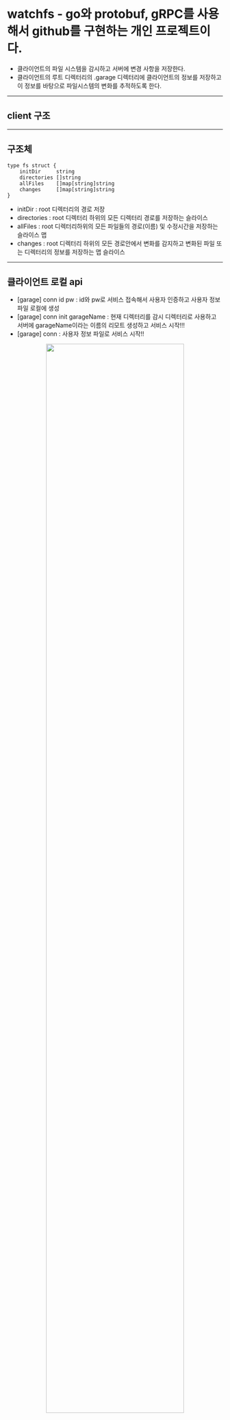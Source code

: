 # watchfs - go와 protobuf, gRPC를 사용해서 github를 구현하는 개인 프로젝트이다.
- 클라이언트의 파일 시스템을 감시하고 서버에 변경 사항을 저장한다.
- 클라이언트의 루트 디렉터리의 .garage 디렉터리에 클라이언트의 정보를 저장하고 이 정보를 바탕으로 파일시스템의 변화를 추적하도록 한다.

***
## client 구조
***
## 구조체
```
type fs struct {
	initDir     string 
	directories []string
	allFiles    []map[string]string
	changes     []map[string]string
}
```
- initDir : root 디렉터리의 경로 저장
- directories : root 디렉터리 하위의 모든 디렉터리 경로를 저장하는 슬라이스
- allFiles : root 디렉터리하위의 모든 파일들의 경로(이름) 및 수정시간을 저장하는 슬라이스 맵
- changes : root 디렉터리 하위의 모든 경로안에서 변화를 감지하고 변화된 파일 또는 디렉터리의 정보를 저장하는 맵 슬라이스
***

## 클라이언트 로컬 api
- [garage] conn id pw  : id와 pw로 서비스 접속해서 사용자 인증하고 사용자 정보파일 로컬에 생성
- [garage] conn init garageName :  현재 디렉터리를 감시 디렉터리로 사용하고 서버에  garageName이라는 이름의 리모트 생성하고 서비스 시작!!!
- [garage] conn : 사용자 정보 파일로 서비스 시작!!
<center>
  <img
    src="readme_image/0001.jpg"
	width=80%
  />
</center>
<center>
  <img
    src="readme_image/0002.jpg"
	width=80%
  />
</center>

- [garage] all : 감시 디렉터리의 모든 파일과 변경사항 출력

<center>
  <img
    src="readme_image/0003.jpg"
	width=80%
  />
</center>

- [garage] changes: 감시 디렉터리의 변경사항 출력
- [garage] save [message] : 현재 변경사항을 메시지와 함께 저장한다. 리모트에 복사할 내용을 저장하고, 변경된 파일들을 임시 디렉터리에 복사해둔다. 롤백을 하는데 사용한다.

<center>
  <img
    src="readme_image/0004.jpg"
	width=80%
  />
</center>
<center>
  <img
    src="readme_image/0005.jpg"
	width=80%
  />
</center>

- [garage] history : 디렉터리의 변경 내역 전체를 출력한다.
<center>
  <img
    src="readme_image/0006.png"
	width=80%
  />
</center>

- [garage] stop : 디렉터리 감시를 종료한다.

- saveRemote() -> 서버 저장 대기중인 파일들을 리모트로 전송(복사) 


## 클라이언트 <-> 서버 api
- 회원가입 : "/join";  POST; body - id, pw
- 사용자 인증 : "/cert"; POST; body - id,pw
- garage 생성 : "/init"; POST; body - garage name
- 로컬 파일 저장 : "/savefile"; POST; body - files 

***

## NewWatcher() 함수
- watcher 인스턴스 생성하는 함수

***

## loadFS() 메서드 - protobuf를 사용한 사용자 파일시스템 정보 불러오기
- 구조체 fs의 메서드로 root 디렉터리 하위의 모든 파일시스템 정보를 가져온다. 
- root 디렉터리에 /.garage/clientFS 파일이 있는지 확인하고 없으면 클라이언트의 파일 시스템을 스캔한다.
- /.garage/clientFS 파일이 있으면 파일에서 클라이언트의 파일시스템 정보를 가져온다.

***

## saveFS() 메서드 - protobuf를 사용해서 사용자 파일시스템 정보 저장하기
- /.garage/clientFS 에서 저장된 정보를 불러온다.

***

## Watch() 메서드 
- root 디렉터리 하위의 모든 변경을 감시하고, 변경사항을 fs.changes에 저장한다.

***

### Wahch() 메서드의 세부적인 기능이다.
#### watchfs 패키지의 테스트를 위해서 만든 /main/main.go 를 실행한다. - 초기 루트 디렉터리 아래의 디렉터리 목록과 파일들 그리고 파일드의 최종 수정시간을 확인할 수 있다.
```
$ go run main.go ./
디렉토리 리스트
./
./temp
디렉토리 / 파일:수정시간 리스트
filename : ./main.go  //  modtime: 2025-01-31 12:45:37.687637885 +0900 KST
filename : ./temp/c  //  modtime: 2025-02-01 21:59:57.280189719 +0900 KST
filename : ./a  //  modtime: 2025-02-01 21:59:30.44578841 +0900 KST
filename : ./b  //  modtime: 2025-02-01 21:59:38.183893229 +0900 KST
filename : ./e  //  modtime: 2025-02-01 22:00:11.76844866 +0900 KST
변경 파일 목록
```
#### ./a 파일을 수정해 보겠다. 파일 수정 메시지와 함께 변경 파일 목록에 ./a의 최종 변경시간이 표시된다. 
```
파일 수정
디렉토리 리스트
./
./temp
디렉토리 / 파일:수정시간 리스트
filename : ./a  //  modtime: 2025-02-01 21:59:30.44578841 +0900 KST
filename : ./b  //  modtime: 2025-02-01 21:59:38.183893229 +0900 KST
filename : ./e  //  modtime: 2025-02-01 22:00:11.76844866 +0900 KST
filename : ./main.go  //  modtime: 2025-01-31 12:45:37.687637885 +0900 KST
filename : ./temp/c  //  modtime: 2025-02-01 21:59:57.280189719 +0900 KST
변경 파일 목록
filename : ./a // 변경사항 : 2025-02-01 22:02:58.194063191 +0900 KST
```
#### 파일 생성 ./d 파일을 생성했다. 변경사항으로는 create로 표시된다.
```
파일생성
디렉토리 리스트
./
./temp
디렉토리 / 파일:수정시간 리스트
filename : ./e  //  modtime: 2025-02-01 22:00:11.76844866 +0900 KST
filename : ./main.go  //  modtime: 2025-01-31 12:45:37.687637885 +0900 KST
filename : ./temp/c  //  modtime: 2025-02-01 21:59:57.280189719 +0900 KST
filename : ./a  //  modtime: 2025-02-01 21:59:30.44578841 +0900 KST
filename : ./b  //  modtime: 2025-02-01 21:59:38.183893229 +0900 KST
변경 파일 목록
filename : ./a // 변경사항 : 2025-02-01 22:02:58.194063191 +0900 KST
filename : ./d // 변경사항 : create

```
#### 디렉토리 생성 - ./temp2 디렉터리를 생성했다. 디렉토리 생성시에는 디렉토리 리스트에만 추가가 된다.
```
디렉터리 생성
디렉토리 리스트
./
./temp
./temp2
디렉토리 / 파일:수정시간 리스트
filename : ./a  //  modtime: 2025-02-01 21:59:30.44578841 +0900 KST
filename : ./b  //  modtime: 2025-02-01 21:59:38.183893229 +0900 KST
filename : ./e  //  modtime: 2025-02-01 22:00:11.76844866 +0900 KST
filename : ./main.go  //  modtime: 2025-01-31 12:45:37.687637885 +0900 KST
filename : ./temp/c  //  modtime: 2025-02-01 21:59:57.280189719 +0900 KST
변경 파일 목록
filename : ./a // 변경사항 : 2025-02-01 22:02:58.194063191 +0900 KST
filename : ./d // 변경사항 : create
```
#### 디렉터리 내부에 파일 생성 - ./temp2/abcd 파일을 추가해보겠다. ./temp2/abcd 가 create 상태로 추가됐다.
```
파일생성
디렉토리 리스트
./
./temp
./temp2
디렉토리 / 파일:수정시간 리스트
filename : ./e  //  modtime: 2025-02-01 22:00:11.76844866 +0900 KST
filename : ./main.go  //  modtime: 2025-01-31 12:45:37.687637885 +0900 KST
filename : ./temp/c  //  modtime: 2025-02-01 21:59:57.280189719 +0900 KST
filename : ./a  //  modtime: 2025-02-01 21:59:30.44578841 +0900 KST
filename : ./b  //  modtime: 2025-02-01 21:59:38.183893229 +0900 KST
변경 파일 목록
filename : ./d // 변경사항 : create
filename : temp2/abcd // 변경사항 : create
filename : ./a // 변경사항 : 2025-02-01 22:02:58.194063191 +0900 KST
```
#### 파일 삭제 - ./e 파일을 삭제한다. 파일 목록에 해당 파일이 포함돼 있지만, 변경 내용에 해당파일의 변경사항으로 delete가 표시되는 것을 확인할 수 있다. 
```
파일삭제 ./e
디렉토리 리스트
./
./temp
./temp2
디렉토리 / 파일:수정시간 리스트
filename : ./a  //  modtime: 2025-02-01 21:59:30.44578841 +0900 KST
filename : ./b  //  modtime: 2025-02-01 21:59:38.183893229 +0900 KST
filename : ./e  //  modtime: 2025-02-01 22:00:11.76844866 +0900 KST
filename : ./main.go  //  modtime: 2025-01-31 12:45:37.687637885 +0900 KST
filename : ./temp/c  //  modtime: 2025-02-01 21:59:57.280189719 +0900 KST
변경 파일 목록
filename : ./a // 변경사항 : 2025-02-01 22:02:58.194063191 +0900 KST
filename : ./d // 변경사항 : create
filename : temp2/abcd // 변경사항 : create
filename : ./e // 변경사항 : delete
```
#### 만약 클라이언트가 로컬에서 서버와 연결이 되지 않은 상태에서 파일을 수정,삭제,생성 하는 경우 이후 서버에 접속하게 되면 저장된 클라이언트의 정보와 현재 클라이언트의 정보를 비교해서 변겨 사항을 수정한다.
```
디렉토리 리스트
./
디렉토리 / 파일:수정시간 리스트
filename : ./a  //  modtime: 2025-02-03 03:39:24.530227569 +0900 KST
filename : ./b  //  modtime: 2025-02-03 03:39:27.103276789 +0900 KST
filename : ./main.go  //  modtime: 2025-02-03 02:25:47.792788041 +0900 KST
변경 파일 목록
```
#### 프로세스를 종료한 상태에서 파일 c를 추가하고, 파일 a를 수정하고, 파일 b를 삭제하겠다.
```
디렉토리 리스트
./
디렉토리 / 파일:수정시간 리스트
filename : ./a  //  modtime: 2025-02-03 03:39:24.530227569 +0900 KST
filename : ./b  //  modtime: 2025-02-03 03:39:27.103276789 +0900 KST
filename : ./main.go  //  modtime: 2025-02-03 02:25:47.792788041 +0900 KST
변경 파일 목록
changes : ./c // 변경사항 : create
changes : ./a // 변경사항 : 2025-02-03 03:40:43.158834245 +0900 KST
changes : ./b // 변경사항 : delete
```

***

## Save() 메서드
- DirSearch() 메서드로 fs.allFiles 필드의 정보를 갱신하고, 해당 내용을 데이터베이스와 서버에 저장한다. fs.chages는 초기화 된다.

***

### 데이터베이스
- mySQL을 사용한다. 사용자정보(id/pw) 테이블, 사용자 레포지토리 정보 테이블, 레포지토리의 모든 경로(디렉토리, 파일) 와 최종 수정시간에 대한 데이터가 있다.
### 서버
- 사용자id/root 디렉터리/ 하위에 모든 정보가 사용자의 로컬과 동일한 정보가 담겨있다. 